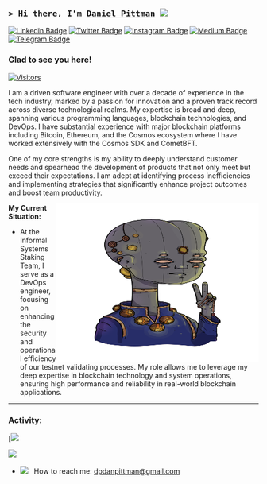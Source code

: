 ### <samp>&gt; Hi there, I'm <a href="https://gkassym.netlify.app" target="_blank">Daniel Pittman</a> <img src="https://media.giphy.com/media/hvRJCLFzcasrR4ia7z/giphy.gif" width="25"> </samp>

[![Linkedin Badge](https://img.shields.io/badge/-LinkedIn-0e76a8?style=flat-square&logo=Linkedin&logoColor=white)](https://linkedin.com/in/mrpittman1)
[![Twitter Badge](https://img.shields.io/badge/-Twitter-00acee?style=flat-square&logo=Twitter&logoColor=white)](https://twitter.com/dpdanpittman)
[![Instagram Badge](https://img.shields.io/badge/-Instagram-e4405f?style=flat-square&logo=Instagram&logoColor=white)](https://instagram.com/dp.__.dp/)
[![Medium Badge](https://img.shields.io/badge/medium-%2312100E.svg?&style=for-square&logo=medium&logoColor=white)](https://medium.com/@danpittman_41978/)
[![Telegram Badge](https://img.shields.io/badge/-Telegram-0088cc?style=flat-square&logo=Telegram&logoColor=white)](https://t.me/Qwoyn)

### Glad to see you here! &nbsp; 
[![Visitors](https://api.visitorbadge.io/api/visitors?path=https%3A%2F%2Fgithub.com%2Fdpdanpittman&label=VISITORS&countColor=%23263759)](https://visitorbadge.io/status?path=https%3A%2F%2Fgithub.com%2Fdpdanpittman)

I am a driven software engineer with over a decade of experience in the tech industry, marked by a passion for innovation and a proven track record across diverse technological realms. My expertise is broad and deep, spanning various programming languages, blockchain technologies, and DevOps. I have substantial experience with major blockchain platforms including Bitcoin, Ethereum, and the Cosmos ecosystem where I have worked extensively with the Cosmos SDK and CometBFT.

One of my core strengths is my ability to deeply understand customer needs and spearhead the development of products that not only meet but exceed their expectations. I am adept at identifying process inefficiencies and implementing strategies that significantly enhance project outcomes and boost team productivity.

<img align="right" alt="QWOYN VEDIC" src="https://raw.githubusercontent.com/dpdanpittman/dpdanpittman/main/img/QWOYN_ALIEN_Scientist_Vedic.png" width="408" height="318" />


**My Current Situation:**

- At the Informal Systems Staking Team, I serve as a DevOps engineer, focusing on enhancing the security and operational efficiency of our testnet validating processes. My role allows me to leverage my deep expertise in blockchain technology and system operations, ensuring high performance and reliability in real-world blockchain applications.

---

### Activity:

[![](https://github-profile-trophy.vercel.app/?username=dpdanpittman&theme=onedark&row=2&column=4)

[![](https://streak-stats.demolab.com?user=dpdanpittman&theme=tokyonight-duo&hide_border=false)](https://git.io/streak-stats)

- <img src="https://github.com/Gapur/Gapur/blob/main/assets/letterbox.gif?raw=true" width="21" />&nbsp;&nbsp; How to reach me: dpdanpittman@gmail.com




